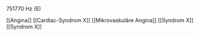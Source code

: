 751770 Hz (E)

[[Angina]]
[[Cardiac-Syndrom X]]
[[Mikrovaskuläre Angina]]
[[Syndrom X]]
[[Syndrom X]]